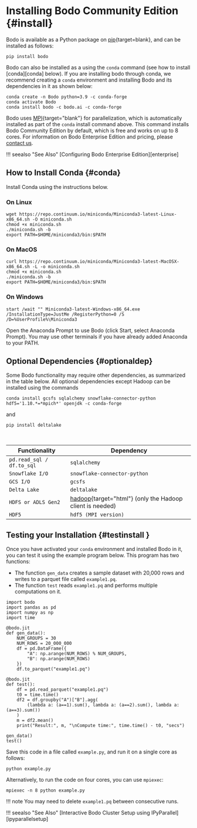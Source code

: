 # Installing Bodo Community Edition {#install}


Bodo is available as a Python package on [pip](https://pypi.org/project/bodo/){target=blank},
and can be installed as follows:

```
pip install bodo
```


Bodo can also be installed as a using the `conda` command (see how to install [conda][conda] below). 
If you are installing bodo through conda, we recommend creating a `conda` environment and installing 
Bodo and its dependencies in it as shown below:

```console
conda create -n Bodo python=3.9 -c conda-forge
conda activate Bodo
conda install bodo -c bodo.ai -c conda-forge
```

Bodo uses [MPI](https://en.wikipedia.org/wiki/Message_Passing_Interface){target="blank"}
for parallelization, which is automatically installed as part of the
`conda` install command above. This command installs Bodo Community
Edition by default, which is free and works on up to 8 cores. For
information on Bodo Enterprise Edition and pricing, please [contact
us](https://bodo.ai/contact/).

!!! seealso "See Also"
    [Configuring Bodo Enterprise Edition][enterprise]

## How to Install Conda {#conda}

Install Conda using the instructions below.

### On Linux

```shell
wget https://repo.continuum.io/miniconda/Miniconda3-latest-Linux-x86_64.sh -O miniconda.sh
chmod +x miniconda.sh
./miniconda.sh -b
export PATH=$HOME/miniconda3/bin:$PATH
```

### On MacOS

```shell
curl https://repo.continuum.io/miniconda/Miniconda3-latest-MacOSX-x86_64.sh -L -o miniconda.sh
chmod +x miniconda.sh
./miniconda.sh -b
export PATH=$HOME/miniconda3/bin:$PATH
```

### On Windows

```console
start /wait "" Miniconda3-latest-Windows-x86_64.exe /InstallationType=JustMe /RegisterPython=0 /S /D=%UserProfile%\Miniconda3
```

Open the Anaconda Prompt to use Bodo (click Start, select Anaconda
Prompt). You may use other terminals if you have already added Anaconda
to your PATH.

## Optional Dependencies {#optionaldep}

Some Bodo functionality may require other dependencies, as summarized in
the table below. All optional dependencies except Hadoop can be
installed using the commands

```console
conda install gcsfs sqlalchemy snowflake-connector-python hdf5='1.10.*=*mpich*' openjdk -c conda-forge
```

and 

```console
pip install deltalake
```
<br/>
<center>

| Functionality            |   Dependency
|--------------------------|------------------------------------------------------------------------------------
|`pd.read_sql / df.to_sql` |`sqlalchemy`                                                                       
|`Snowflake I/O`           |`snowflake-connector-python`                                                       
|`GCS I/O`                 |`gcsfs`                                                                            
|`Delta Lake`              |`deltalake`                                                                        
|`HDFS or ADLS Gen2`       |[hadoop](http://hadoop.apache.org/docs/stable/){target="html"} (only the Hadoop client is needed) 
|`HDF5`                    |`hdf5 (MPI version)`                                                               

</center>

## Testing your Installation {#testinstall }

Once you have activated your `conda` environment and installed Bodo in
it, you can test it using the example program below. This program has
two functions:

-   The function `gen_data` creates a sample dataset with 20,000 rows
    and writes to a parquet file called `example1.pq`.
-   The function `test` reads `example1.pq` and performs multiple
    computations on it.

``` python3
import bodo
import pandas as pd
import numpy as np
import time

@bodo.jit
def gen_data():
    NUM_GROUPS = 30
    NUM_ROWS = 20_000_000
    df = pd.DataFrame({
        "A": np.arange(NUM_ROWS) % NUM_GROUPS,
        "B": np.arange(NUM_ROWS)
    })
    df.to_parquet("example1.pq")

@bodo.jit
def test():
    df = pd.read_parquet("example1.pq")
    t0 = time.time()
    df2 = df.groupby("A")["B"].agg(
        (lambda a: (a==1).sum(), lambda a: (a==2).sum(), lambda a: (a==3).sum())
    )
    m = df2.mean()
    print("Result:", m, "\nCompute time:", time.time() - t0, "secs")

gen_data()
test()
```

Save this code in a file called `example.py`, and run it on a single
core as follows:

```console
python example.py
```

Alternatively, to run the code on four cores, you can use `mpiexec`:

```console
mpiexec -n 8 python example.py
```

!!! note
    You may need to delete `example1.pq` between consecutive runs.

!!! seealso "See Also"
    [Interactive Bodo Cluster Setup using IPyParallel][ipyparallelsetup]

[comment]: <> (Autorefs to [enterprise] and [ipyparallelsetup] will be populated once those sections are added)
[todo]: <> (Modify/remove comment above as [enterprise] and [ipyparallelsetup] sections are added)